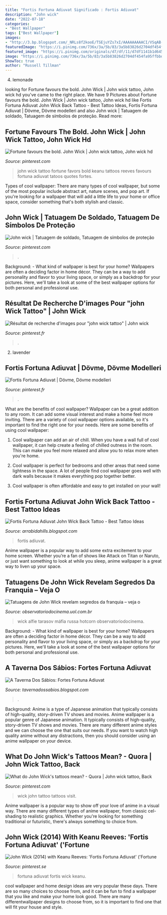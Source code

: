 ```yaml
---
title: "Fortis Fortuna Adiuvat Significado : Fortis Adiuvat"
description: "John wick"
date: "2022-07-18"
categories:
- "Best Wallpaper"
tags: ["Best Wallpaper"]
images:
- "http://3.bp.blogspot.com/_NRLs8f2kooE/TSEjuYZs7xI/AAAAAAAAACI/VSqAB-ca4AM/s1600/Commission__Spartan_Tattoo_by_Obsolution.jpg"
featuredImage: "https://i.pinimg.com/736x/3a/5b/83/3a5b83826d2704df454fa95ffbbd9a41--the-john-awesome-tattoos.jpg"
featured_image: "https://i.pinimg.com/originals/d7/df/11/d7df1141b1d64547c52dfb9029c6ea52.png"
image: "https://i.pinimg.com/736x/3a/5b/83/3a5b83826d2704df454fa95ffbbd9a41--the-john-awesome-tattoos.jpg"
ShowToc: true
author: "Russell Tillman"
---
```



4. lemonade 

	

		
looking for Fortune favours the bold. John Wick | John wick tattoo, John wick hd you've came to the right place. We have 9 Pictures about Fortune favours the bold. John Wick | John wick tattoo, John wick hd like Fortis Fortuna Adiuvat John Wick Back Tattoo - Best Tattoo Ideas, Fortis Fortuna Adiuvat | Dövme, Dövme modelleri and also John wick | Tatuagem de soldado, Tatuagem de símbolos de proteção. Read more:
		
    
## Fortune Favours The Bold. John Wick | John Wick Tattoo, John Wick Hd

<img loading=lazy src="https://i.pinimg.com/736x/3a/5b/83/3a5b83826d2704df454fa95ffbbd9a41--the-john-awesome-tattoos.jpg" onerror="this.onerror=null;this.src='https://tse3.mm.bing.net/th?id=OIP.jWlGcv_tnce_UwMSiG5zcwHaEX&amp;pid=15.1';" alt="Fortune favours the bold. John Wick | John wick tattoo, John wick hd">

_Source: pinterest.com_

>john wick tattoo fortune favors bold keanu tattoos reeves favours fortuna adiuvat tatoos quotes fortes. 

	

Types of cool wallpaper:
There are many types of cool wallpaper, but some of the most popular include abstract art, nature scenes, and pop art. If you're looking for a wallpaper that will add a little life to your home or office space, consider something that's both stylish and classic.

    
## John Wick | Tatuagem De Soldado, Tatuagem De Símbolos De Proteção

<img loading=lazy src="https://i.pinimg.com/736x/96/cc/bb/96ccbb34fbed1c11f216decc6504ca5e.jpg" onerror="this.onerror=null;this.src='https://tse4.mm.bing.net/th?id=OIP.DHfgvMbjVm11V0F5HJDiYwHaIw&amp;pid=15.1';" alt="John wick | Tatuagem de soldado, Tatuagem de símbolos de proteção">

_Source: pinterest.com_

>. 

	

Background: - What kind of wallpaper is best for your home?
Wallpapers are often a deciding factor in home décor. They can be a way to add personality and flavor to your living space, or simply as a backdrop for your pictures. Here, we'll take a look at some of the best wallpaper options for both personal and professional use.

    
## Résultat De Recherche D&#039;images Pour &quot;john Wick Tattoo&quot; | John Wick

<img loading=lazy src="https://i.pinimg.com/originals/7e/0b/fb/7e0bfb6dee1e61ac89794c80e99870f9.jpg" onerror="this.onerror=null;this.src='https://tse3.mm.bing.net/th?id=OIP.y5QjyV1rNSISLml23bgB2wHaHt&amp;pid=15.1';" alt="Résultat de recherche d&#039;images pour &quot;john wick tattoo&quot; | John wick">

_Source: pinterest.fr_

>. 

	

2. lavender 

    
## Fortis Fortuna Adiuvat | Dövme, Dövme Modelleri

<img loading=lazy src="https://i.pinimg.com/736x/fd/df/ff/fddfff6ae830fc8b3ab2a7b76af19145.jpg" onerror="this.onerror=null;this.src='https://tse4.mm.bing.net/th?id=OIP.IrtfvBqTqzGwCC8nvztRKwHaHa&amp;pid=15.1';" alt="Fortis Fortuna Adiuvat | Dövme, Dövme modelleri">

_Source: pinterest.fr_

>. 

	

What are the benefits of cool wallpaper?
Wallpaper can be a great addition to any room. It can add some visual interest and make a home feel more inviting. There are a variety of cool wallpaper options available, so it's important to find the right one for your needs. Here are some benefits of using cool wallpaper: 
1. Cool wallpaper can add an air of chill. When you have a wall full of cool wallpaper, it can help create a feeling of chilled outness in the room. This can make you feel more relaxed and allow you to relax more when you're home. 

2. Cool wallpaper is perfect for bedrooms and other areas that need some lightness in the space. A lot of people find cool wallpaper goes well with dark walls because it makes everything pop together better. 

3. Cool wallpaper is often affordable and easy to get installed on your wall!

    
## Fortis Fortuna Adiuvat John Wick Back Tattoo - Best Tattoo Ideas

<img loading=lazy src="https://i.pinimg.com/474x/ea/fe/2d/eafe2d453f5986b0dae659e29a689182.jpg" onerror="this.onerror=null;this.src='https://tse3.mm.bing.net/th?id=OIP.HEb1qm0UoSM-vREit7Zw5AAAAA&amp;pid=15.1';" alt="Fortis Fortuna Adiuvat John Wick Back Tattoo - Best Tattoo Ideas">

_Source: arrabidahills.blogspot.com_

>fortis adiuvat. 

	

Anime wallpaper is a popular way to add some extra excitement to your home screen. Whether you’re a fan of shows like Attack on Titan or Naruto, or just want something to look at while you sleep, anime wallpaper is a great way to liven up your space.

    
## Tatuagens De John Wick Revelam Segredos Da Franquia – Veja O

<img loading=lazy src="https://observatoriodocinema.uol.com.br/wp-content/uploads/2019/12/Tarasov-01.jpg" onerror="this.onerror=null;this.src='https://tse1.mm.bing.net/th?id=OIP.GdZHxuWo03wbjrS_0Uj0ggHaDF&amp;pid=15.1';" alt="Tatuagens de John Wick revelam segredos da franquia – veja o">

_Source: observatoriodocinema.uol.com.br_

>wick alfie tarasov máfia russa hotcorn observatoriodocinema. 

	

Background: - What kind of wallpaper is best for your home?
Wallpapers are often a deciding factor in home décor. They can be a way to add personality and flavor to your living space, or simply as a backdrop for your pictures. Here, we'll take a look at some of the best wallpaper options for both personal and professional use.

    
## A Taverna Dos Sábios: Fortes Fortuna Adiuvat

<img loading=lazy src="http://3.bp.blogspot.com/_NRLs8f2kooE/TSEjuYZs7xI/AAAAAAAAACI/VSqAB-ca4AM/s1600/Commission__Spartan_Tattoo_by_Obsolution.jpg" onerror="this.onerror=null;this.src='https://tse1.mm.bing.net/th?id=OIP.ZeQCQygacVjm-nMwl76bhwHaJw&amp;pid=15.1';" alt="A Taverna Dos Sábios: Fortes Fortuna Adiuvat">

_Source: tavernadossabios.blogspot.com_

>. 

	

Background: Anime is a type of Japanese animation that typically consists of high-quality, story-driven TV shows and movies.
Anime wallpaper is a popular genre of Japanese animation. It typically consists of high-quality, story-driven TV shows and movies. There are many different anime styles and we can choose the one that suits our needs. If you want to watch high quality anime without any distractions, then you should consider using an anime wallpaper on your device.

    
## What Do John Wick&#039;s Tattoos Mean? - Quora | John Wick Tattoo, Back

<img loading=lazy src="https://i.pinimg.com/originals/d7/df/11/d7df1141b1d64547c52dfb9029c6ea52.png" onerror="this.onerror=null;this.src='https://tse1.mm.bing.net/th?id=OIP.RLqaYc9eScbEB_v-CQ2OaAHaGb&amp;pid=15.1';" alt="What do John Wick&#039;s tattoos mean? - Quora | John wick tattoo, Back">

_Source: pinterest.com_

>wick john tattoo tattoos visit. 

	

Anime wallpaper is a popular way to show off your love of anime in a visual way. There are many different types of anime wallpaper, from classic cel-shading to realistic graphics. Whether you're looking for something traditional or futuristic, there's always something to choice from.

    
## John Wick (2014) With Keanu Reeves: &#039;Fortis Fortuna Adiuvat&#039; (&#039;Fortune

<img loading=lazy src="https://i.pinimg.com/236x/27/5d/76/275d76974dcdac94a0bb938ddbddf31f.jpg" onerror="this.onerror=null;this.src='https://tse3.mm.bing.net/th?id=OIP.1eCMD0CdM7hm6mNjJtvh2wAAAA&amp;pid=15.1';" alt="John Wick (2014) with Keanu Reeves: &#039;Fortis Fortuna Adiuvat&#039; (&#039;Fortune">

_Source: pinterest.se_

>fortuna adiuvat fortis wick keanu. 

	

cool wallpaper and home design ideas are very popular these days. There are so many choices to choose from, and it can be fun to find a wallpaper that you like and make your home look good. There are many differentwallpaper designs to choose from, so it is important to find one that will fit your house and style.

